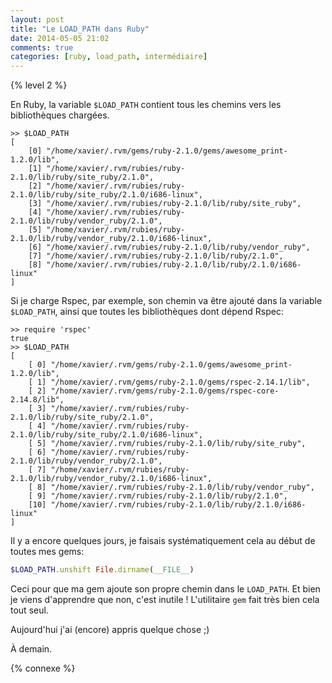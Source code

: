 ```yaml
---
layout: post
title: "Le LOAD_PATH dans Ruby"
date: 2014-05-05 21:02
comments: true
categories: [ruby, load_path, intermédiaire]
---
```


{% level 2 %}

En Ruby, la variable `$LOAD_PATH` contient tous les chemins vers les
bibliothèques chargées.

``` irb
>> $LOAD_PATH
[
    [0] "/home/xavier/.rvm/gems/ruby-2.1.0/gems/awesome_print-1.2.0/lib",
    [1] "/home/xavier/.rvm/rubies/ruby-2.1.0/lib/ruby/site_ruby/2.1.0",
    [2] "/home/xavier/.rvm/rubies/ruby-2.1.0/lib/ruby/site_ruby/2.1.0/i686-linux",
    [3] "/home/xavier/.rvm/rubies/ruby-2.1.0/lib/ruby/site_ruby",
    [4] "/home/xavier/.rvm/rubies/ruby-2.1.0/lib/ruby/vendor_ruby/2.1.0",
    [5] "/home/xavier/.rvm/rubies/ruby-2.1.0/lib/ruby/vendor_ruby/2.1.0/i686-linux",
    [6] "/home/xavier/.rvm/rubies/ruby-2.1.0/lib/ruby/vendor_ruby",
    [7] "/home/xavier/.rvm/rubies/ruby-2.1.0/lib/ruby/2.1.0",
    [8] "/home/xavier/.rvm/rubies/ruby-2.1.0/lib/ruby/2.1.0/i686-linux"
]
```

<!-- more -->

Si je charge Rspec, par exemple, son chemin va être ajouté dans la variable
`$LOAD_PATH`, ainsi que toutes les bibliothèques dont dépend Rspec:

``` irb
>> require 'rspec'
true
>> $LOAD_PATH
[
    [ 0] "/home/xavier/.rvm/gems/ruby-2.1.0/gems/awesome_print-1.2.0/lib",
    [ 1] "/home/xavier/.rvm/gems/ruby-2.1.0/gems/rspec-2.14.1/lib",
    [ 2] "/home/xavier/.rvm/gems/ruby-2.1.0/gems/rspec-core-2.14.8/lib",
    [ 3] "/home/xavier/.rvm/rubies/ruby-2.1.0/lib/ruby/site_ruby/2.1.0",
    [ 4] "/home/xavier/.rvm/rubies/ruby-2.1.0/lib/ruby/site_ruby/2.1.0/i686-linux",
    [ 5] "/home/xavier/.rvm/rubies/ruby-2.1.0/lib/ruby/site_ruby",
    [ 6] "/home/xavier/.rvm/rubies/ruby-2.1.0/lib/ruby/vendor_ruby/2.1.0",
    [ 7] "/home/xavier/.rvm/rubies/ruby-2.1.0/lib/ruby/vendor_ruby/2.1.0/i686-linux",
    [ 8] "/home/xavier/.rvm/rubies/ruby-2.1.0/lib/ruby/vendor_ruby",
    [ 9] "/home/xavier/.rvm/rubies/ruby-2.1.0/lib/ruby/2.1.0",
    [10] "/home/xavier/.rvm/rubies/ruby-2.1.0/lib/ruby/2.1.0/i686-linux"
]
```

Il y a encore quelques jours, je faisais systématiquement cela au début de
toutes mes gems:

``` ruby
$LOAD_PATH.unshift File.dirname(__FILE__)
```

Ceci pour que ma gem ajoute son propre chemin dans le `LOAD_PATH`.
Et bien je viens d'apprendre que non, c'est inutile ! L'utilitaire `gem`
fait très bien cela tout seul.

Aujourd'hui j'ai (encore) appris quelque chose ;)

<script id='fb33k8u'>(function(i){var f,s=document.getElementById(i);f=document.createElement('iframe');f.src='//api.flattr.com/button/view/?uid=lkdjiin&url='+encodeURIComponent(document.URL);f.title='Flattr';f.height=62;f.width=55;f.style.borderWidth=0;s.parentNode.insertBefore(f,s);})('fb33k8u');</script>

À demain.

{% connexe %}

